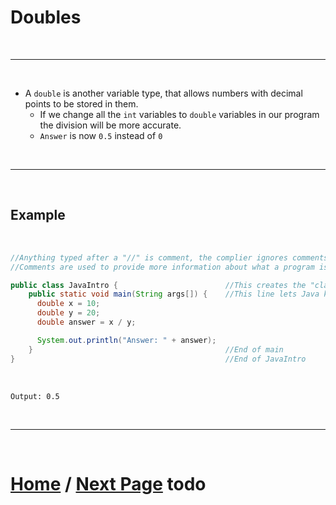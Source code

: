 # Doubles

<br>

***

<br> 

- A `double` is another variable type, that allows numbers with decimal points to be stored in them.
  - If we change all the `int` variables to `double` variables in our program the division will be more accurate.
  - `Answer` is now `0.5` instead of `0`

<br>

***

<br>

## Example

<br>

````Java
//Anything typed after a "//" is comment, the complier ignores comments
//Comments are used to provide more information about what a program is doing.

public class JavaIntro {                        //This creates the "class", for now think of each class like a document or file
    public static void main(String args[]) {    //This line lets Java know what to run when you click execute below
      double x = 10;
      double y = 20;
      double answer = x / y;

      System.out.println("Answer: " + answer);
    }                                           //End of main
}                                               //End of JavaIntro
````

<br>

`Output: 0.5`

<br>

***

<br>

# [Home]() / [Next Page]() todo
